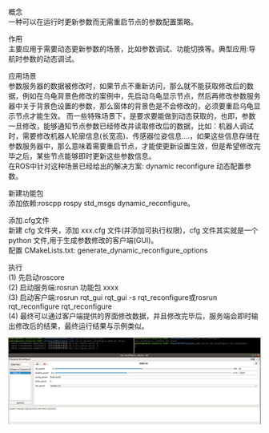 概念  
一种可以在运行时更新参数而无需重启节点的参数配置策略。  

作用  
主要应用于需要动态更新参数的场景，比如参数调试、功能切换等。典型应用:导航时参数的动态调试。  

应用场景  
参数服务器的数据被修改时，如果节点不重新访问，那么就不能获取修改后的数据，例如在乌龟背景色修改的案例中，先启动乌龟显示节点，然后再修改参数服务器中关于背景色设置的参数，那么窗体的背景色是不会修改的，必须要重启乌龟显示节点才能生效。  而一些特殊场景下，是要求要能做到动态获取的，也即，参数一旦修改，能够通知节点参数已经修改并读取修改后的数据，比如：机器人调试时，需要修改机器人轮廓信息(长宽高)、传感器位姿信息....，如果这些信息存储在参数服务器中，那么意味着需要重启节点，才能使更新设置生效，但是希望修改完毕之后，某些节点能够即时更新这些参数信息。  
在ROS中针对这种场景已经给出的解决方案: dynamic reconfigure 动态配置参数。 

新建功能包  
添加依赖:roscpp rospy std_msgs dynamic_reconfigure。 

添加.cfg文件  
新建 cfg 文件夹，添加 xxx.cfg 文件(并添加可执行权限)，cfg 文件其实就是一个 python 文件,用于生成参数修改的客户端(GUI)。  
配置 CMakeLists.txt: generate_dynamic_reconfigure_options  

执行  
(1) 先启动roscore  
(2) 启动服务端:rosrun 功能包 xxxx  
(3) 启动客户端:rosrun rqt_gui rqt_gui -s rqt_reconfigure或rosrun rqt_reconfigure rqt_reconfigure  
(4) 最终可以通过客户端提供的界面修改数据，并且修改完毕后，服务端会即时输出修改后的结果，最终运行结果与示例类似。

![image](https://github.com/wenkaifool/ROS/blob/master/ROS_demo/dynamic_reconfigure_demo/image/dynamic_reconfigure.png)
